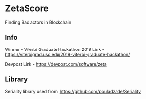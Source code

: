 # ZetaScore
Finding Bad actors in Blockchain

## Info
Winner - Viterbi Graduate Hackathon 2019
Link - https://viterbigrad.usc.edu/2019-viterbi-graduate-hackathon/

Devpost Link - https://devpost.com/software/zeta

## Library
Seriality library used from: https://github.com/pouladzade/Seriality

